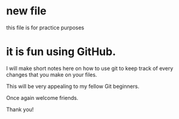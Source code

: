 # new file
this file is for practice purposes
# it is fun using GitHub.
I will make short notes here on how to use git to keep track of every changes that you make on your files.


This will be very appealing to my fellow Git beginners.


Once again welcome friends.


Thank you!
